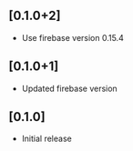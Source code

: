 ## [0.1.0+2]

* Use firebase version 0.15.4

## [0.1.0+1]

* Updated firebase version

## [0.1.0]

* Initial release
